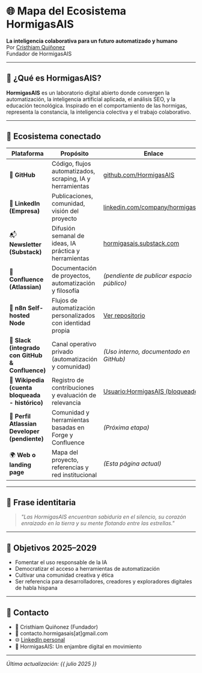 # 🌐 Mapa del Ecosistema HormigasAIS
**La inteligencia colaborativa para un futuro automatizado y humano**  
Por [Cristhiam Quiñonez](https://www.linkedin.com/in/cristhiam-quinonez/)  
Fundador de HormigasAIS

---

## 🐜 ¿Qué es HormigasAIS?
**HormigasAIS** es un laboratorio digital abierto donde convergen la automatización, la inteligencia artificial aplicada, el análisis SEO, y la educación tecnológica. Inspirado en el comportamiento de las hormigas, representa la constancia, la inteligencia colectiva y el trabajo colaborativo.

---

## 🔗 Ecosistema conectado

| Plataforma | Propósito | Enlace |
|-----------|----------|--------|
| 🔵 **GitHub** | Código, flujos automatizados, scraping, IA y herramientas | [github.com/HormigasAIS](https://github.com/HormigasAIS) |
| 🔗 **LinkedIn (Empresa)** | Publicaciones, comunidad, visión del proyecto | [linkedin.com/company/hormigasais](https://linkedin.com/company/hormigasais) |
| 📬 **Newsletter (Substack)** | Difusión semanal de ideas, IA práctica y herramientas | [hormigasais.substack.com](https://hormigasais.substack.com) |
| 🧩 **Confluence (Atlassian)** | Documentación de proyectos, automatización y filosofía | *(pendiente de publicar espacio público)* |
| 🤖 **n8n Self-hosted Node** | Flujos de automatización personalizados con identidad propia | [Ver repositorio](https://github.com/HormigasAIS/n8n-selfhost-hormigasais) |
| 📡 **Slack (integrado con GitHub & Confluence)** | Canal operativo privado (automatización y comunidad) | *(Uso interno, documentado en GitHub)* |
| 🔎 **Wikipedia (cuenta bloqueada - histórico)** | Registro de contribuciones y evaluación de relevancia | [Usuario:HormigasAIS (bloqueado)](https://es.wikipedia.org/wiki/Usuario:HormigasAIS) |
| 🌱 **Perfil Atlassian Developer (pendiente)** | Comunidad y herramientas basadas en Forge y Confluence | *(Próxima etapa)* |
| 🌍 **Web o landing page** | Mapa del proyecto, referencias y red institucional | *(Esta página actual)* |

---

## 🧬 Frase identitaria
> *"Las HormigasAIS encuentran sabiduría en el silencio, su corazón enraizado en la tierra y su mente flotando entre las estrellas."*

---

## 🧠 Objetivos 2025–2029
- Fomentar el uso responsable de la IA
- Democratizar el acceso a herramientas de automatización
- Cultivar una comunidad creativa y ética
- Ser referencia para desarrolladores, creadores y exploradores digitales de habla hispana

---

## 📩 Contacto
- 🧠 Cristhiam Quiñonez (Fundador)  
- 📧 contacto.hormigasais[at]gmail.com  
- 🌐 [LinkedIn personal](https://www.linkedin.com/in/cristhiam-quinonez/)  
- 🧪 HormigasAIS: Un enjambre digital en movimiento

---

*Última actualización: {{ julio 2025 }}*